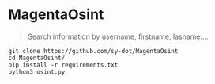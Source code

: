 # MagentaOsint
> Search information by username, firstname, lasname....

```
git clone https://github.com/sy-dot/MagentaOsint
cd MagentaOsint/
pip install -r requirements.txt
python3 osint.py
```
 
